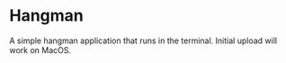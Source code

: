 # Hangman
A simple hangman application that runs in the terminal. Initial upload will work on MacOS.
